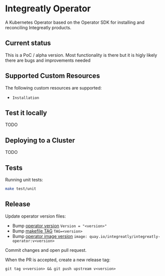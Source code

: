 # Integreatly Operator

A Kubernetes Operator based on the Operator SDK for installing and reconciling Integreatly products.

## Current status

This is a PoC / alpha version. Most functionality is there but it is higly likely there are bugs and improvements needed

## Supported Custom Resources

The following custom resources are supported:

- `Installation`

## Test it locally

TODO

## Deploying to a Cluster

TODO

## Tests

Running unit tests:

```sh
make test/unit
```

## Release

Update operator version files:

* Bump [operator version](version/version.go)
```Version = "<version>"```
* Bump [makefile TAG](Makefile)
```TAG=<version>```
* Bump [operator image version](deploy/operator.yaml)
```image: quay.io/integreatly/integreatly-operator:v<version>```

Commit changes and open pull request.

When the PR is accepted, create a new release tag:

```git tag v<version> && git push upstream v<version>```


